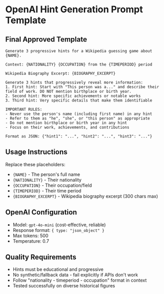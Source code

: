 # OpenAI Hint Generation Prompt Template

## Final Approved Template

```
Generate 3 progressive hints for a Wikipedia guessing game about {NAME}.

Context: {NATIONALITY} {OCCUPATION} from the {TIMEPERIOD} period

Wikipedia Biography Excerpt: {BIOGRAPHY_EXCERPT}

Generate 3 hints that progressively reveal more information:
1. First hint: Start with "This person was a..." and describe their field of work. DO NOT mention birthplace or birth year.
2. Second hint: More specific achievements or notable works  
3. Third hint: Very specific details that make them identifiable

IMPORTANT RULES:
- Never use the person's name (including first name) in any hint
- Refer to them as "he", "she", or "this person" as appropriate
- Do not mention birthplace or birth year in any hint
- Focus on their work, achievements, and contributions

Format as JSON: {"hint1": "...", "hint2": "...", "hint3": "..."}
```

## Usage Instructions

Replace these placeholders:
- `{NAME}` - The person's full name
- `{NATIONALITY}` - Their nationality 
- `{OCCUPATION}` - Their occupation/field
- `{TIMEPERIOD}` - Their time period
- `{BIOGRAPHY_EXCERPT}` - Wikipedia biography excerpt (300 chars max)

## OpenAI Configuration

- Model: `gpt-4o-mini` (cost-effective, reliable)
- Response format: `{ type: "json_object" }`
- Max tokens: 500
- Temperature: 0.7

## Quality Requirements

- Hints must be educational and progressive
- No synthetic/fallback data - fail explicitly if APIs don't work
- Follow "nationality - timeperiod - occupation" format in context
- Tested successfully on diverse historical figures